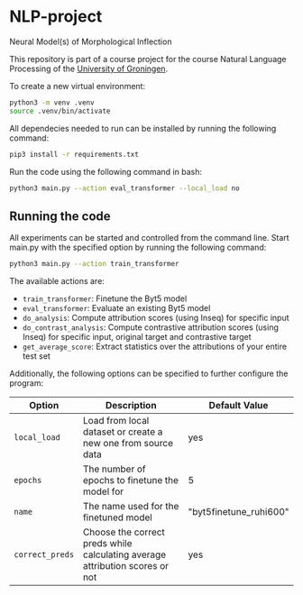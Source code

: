 # NLP-project
Neural Model(s) of Morphological Inflection

This repository is part of a course project for the course Natural Language Processing of the [University of Groningen](https://www.rug.nl/).

To create a new virtual environment:

```bash
python3 -m venv .venv
source .venv/bin/activate
```

All dependecies needed to run can be installed by running the following command:

```bash
pip3 install -r requirements.txt
```

Run the code using the following command in bash: 
```bash
python3 main.py --action eval_transformer --local_load no
```

## Running the code

All experiments can be started and controlled from the command line. Start main.py with the specified option by running the following command:

```bash
python3 main.py --action train_transformer
```

The available actions are:

- `train_transformer`: Finetune the Byt5 model
- `eval_transformer`: Evaluate an existing Byt5 model
- `do_analysis`: Compute attribution scores (using Inseq) for specific input
- `do_contrast_analysis`: Compute contrastive attribution scores (using Inseq) for specific input, original target and contrastive target 
- `get_average_score`: Extract statistics over the attributions of your entire test set

Additionally, the following options can be specified to further configure the program:

|Option|Description|Default Value|
|------|-----------|-------------|
|`local_load`|Load from local dataset or create a new one from source data|yes|
|`epochs`|The number of epochs to finetune the model for|5|
|`name`|The name used for the finetuned model|"byt5finetune_ruhi600"|
|`correct_preds`|Choose the correct preds while calculating average attribution scores or not|yes|

